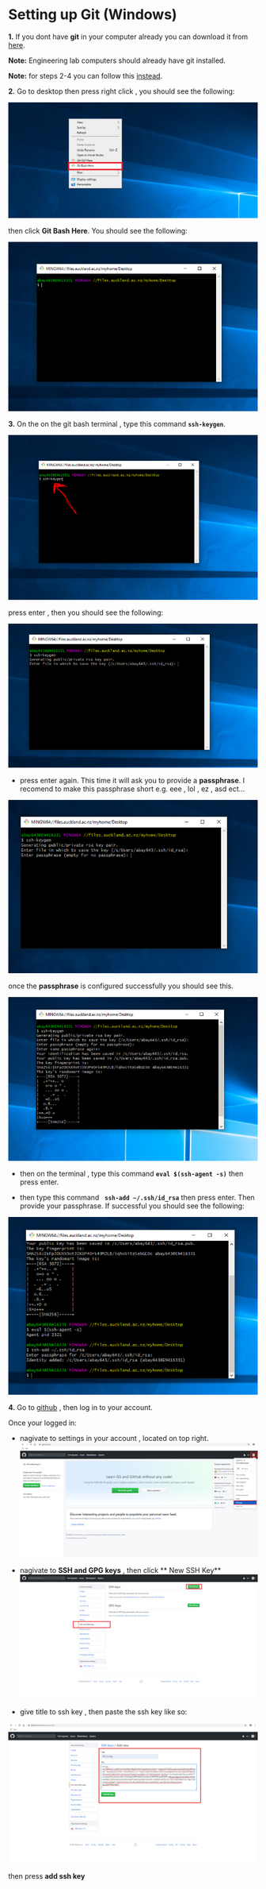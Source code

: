 # Setting up Git (Windows)

**1.**  If you dont have **git** in your computer already you can download it from [here](https://git-scm.com/downloads).

**Note:** Engineering lab computers should already have git installed.

**Note:** for steps 2-4  you can follow this [instead](https://www.youtube.com/watch?v=WgZIv5HI44o).

**2.**  Go to desktop then press right click , you should see the following:

![opening git bash](Images/01_readme.PNG)

then click **Git Bash Here**. You should see the following:

![git bash](Images/02_readme.PNG)

**3.** On the on the git bash terminal , type this command **`` ssh-keygen ``**.

![generating the ssh key](Images/03_readme.PNG)

press enter , then you should see the following:

![generating ssh key](Images/04_readme.PNG)

- press enter again. This time it will ask you to provide a **passphrase**. I recomend to make this passphrase short e.g. eee , lol , ez , asd ect...

![ssh pass phrase](Images/05_readme.PNG)

once the **passphrase** is configured successfully you should see this.

![success pass phrase](Images/06_readme.PNG)

- then on the terminal , type this command **`` eval $(ssh-agent -s) ``** then press enter.

- then type this command **`` ssh-add ~/.ssh/id_rsa``** then press enter. Then provide your passphrase. If successful you should see the following:

![adding sshkey to agent](Images/08_readme.PNG)

**4.** Go to [github](https://github.com/) , then log in to your account. 

Once your logged in:

- nagivate to settings in your account , located on top right.
![adding ssh to git hub](Images/09_readme.PNG)

- nagivate to **SSH and GPG keys** , then click ** New SSH Key**
![read me png](Images/10_readme.PNG)

- give title to ssh key , then paste the ssh key like so:

![adding ssh to github](Images/11_readme.PNG)

then press **add ssh key**








 





















